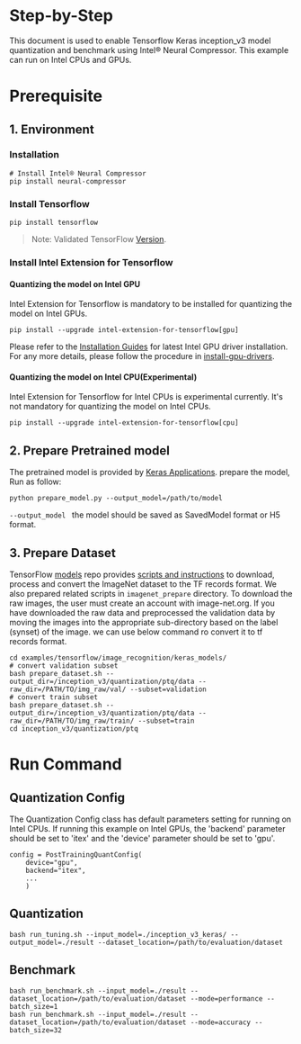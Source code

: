 Step-by-Step
============

This document is used to enable Tensorflow Keras inception_v3 model quantization and benchmark using Intel® Neural Compressor.
This example can run on Intel CPUs and GPUs.


# Prerequisite

## 1. Environment

### Installation
```shell
# Install Intel® Neural Compressor
pip install neural-compressor
```
### Install Tensorflow
```shell
pip install tensorflow
```
> Note: Validated TensorFlow [Version](/docs/source/installation_guide.md#validated-software-environment).

### Install Intel Extension for Tensorflow

#### Quantizing the model on Intel GPU
Intel Extension for Tensorflow is mandatory to be installed for quantizing the model on Intel GPUs.

```shell
pip install --upgrade intel-extension-for-tensorflow[gpu]
```
Please refer to the [Installation Guides](https://dgpu-docs.intel.com/installation-guides/ubuntu/ubuntu-focal-dc.html) for latest Intel GPU driver installation.
For any more details, please follow the procedure in [install-gpu-drivers](https://github.com/intel-innersource/frameworks.ai.infrastructure.intel-extension-for-tensorflow.intel-extension-for-tensorflow/blob/master/docs/install/install_for_gpu.md#install-gpu-drivers).

#### Quantizing the model on Intel CPU(Experimental)
Intel Extension for Tensorflow for Intel CPUs is experimental currently. It's not mandatory for quantizing the model on Intel CPUs.

```shell
pip install --upgrade intel-extension-for-tensorflow[cpu]
```

## 2. Prepare Pretrained model

The pretrained model is provided by [Keras Applications](https://keras.io/api/applications/). prepare the model, Run as follow: 
 ```
python prepare_model.py --output_model=/path/to/model
 ```
`--output_model ` the model should be saved as SavedModel format or H5 format.


## 3. Prepare Dataset

  TensorFlow [models](https://github.com/tensorflow/models) repo provides [scripts and instructions](https://github.com/tensorflow/models/tree/master/research/slim#an-automated-script-for-processing-imagenet-data) to download, process and convert the ImageNet dataset to the TF records format.
  We also prepared related scripts in `imagenet_prepare` directory. To download the raw images, the user must create an account with image-net.org. If you have downloaded the raw data and preprocessed the validation data by moving the images into the appropriate sub-directory based on the label (synset) of the image. we can use below command ro convert it to tf records format.

  ```shell
  cd examples/tensorflow/image_recognition/keras_models/
  # convert validation subset
  bash prepare_dataset.sh --output_dir=/inception_v3/quantization/ptq/data --raw_dir=/PATH/TO/img_raw/val/ --subset=validation
  # convert train subset
  bash prepare_dataset.sh --output_dir=/inception_v3/quantization/ptq/data --raw_dir=/PATH/TO/img_raw/train/ --subset=train
  cd inception_v3/quantization/ptq
  ```

# Run Command

## Quantization Config
The Quantization Config class has default parameters setting for running on Intel CPUs. If running this example on Intel GPUs, the 'backend' parameter should be set to 'itex' and the 'device' parameter should be set to 'gpu'.

```
config = PostTrainingQuantConfig(
    device="gpu",
    backend="itex",
    ...
    )
```

## Quantization
  ```shell
  bash run_tuning.sh --input_model=./inception_v3_keras/ --output_model=./result --dataset_location=/path/to/evaluation/dataset
  ```

## Benchmark
  ```shell
  bash run_benchmark.sh --input_model=./result --dataset_location=/path/to/evaluation/dataset --mode=performance --batch_size=1
  bash run_benchmark.sh --input_model=./result --dataset_location=/path/to/evaluation/dataset --mode=accuracy --batch_size=32
  ```
